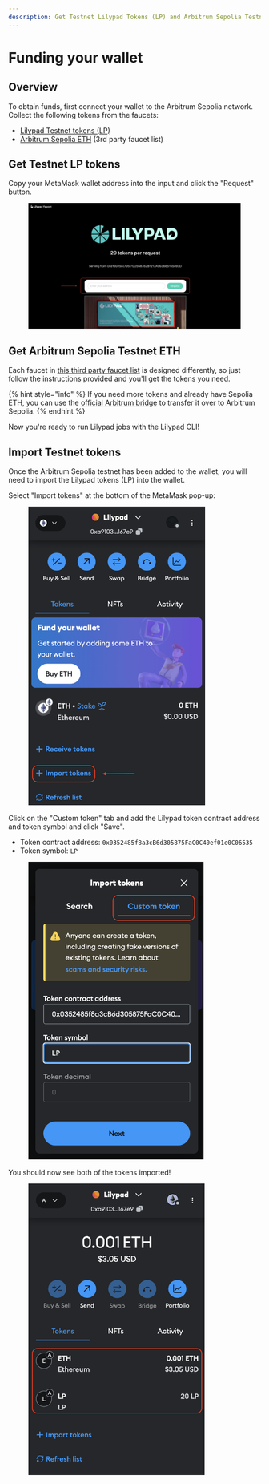 ```yaml
---
description: Get Testnet Lilypad Tokens (LP) and Arbitrum Sepolia Testnet ETH
---
```


# Funding your wallet

## Overview

To obtain funds, first connect your wallet to the Arbitrum Sepolia network. Collect the following tokens from the faucets:

* [Lilypad Testnet tokens (LP) ](https://faucet-testnet.lilypad.tech/)
* [Arbitrum Sepolia ETH](https://arbitrum.faucet.dev/ArbSepolia) (3rd party faucet list)

## Get Testnet LP tokens

Copy your MetaMask wallet address into the input and click the "Request" button.

<figure><img src="../../.gitbook/assets/faucet-step-1.png" alt="" width="563"><figcaption></figcaption></figure>

## Get Arbitrum Sepolia Testnet ETH

Each faucet in [this third party faucet list](https://arbitrum.faucet.dev/ArbSepolia) is designed differently, so just follow the instructions provided and you'll get the tokens you need.

{% hint style="info" %}
If you need more tokens and already have Sepolia ETH, you can use the [official Arbitrum bridge](https://bridge.arbitrum.io/) to transfer it over to Arbitrum Sepolia.
{% endhint %}

Now you're ready to run Lilypad jobs with the Lilypad CLI!

## Import Testnet tokens

Once the Arbitrum Sepolia testnet has been added to the wallet, you will need to import the Lilypad tokens (LP) into the wallet.

Select "Import tokens" at the bottom of the MetaMask pop-up:

<figure><img src="../../.gitbook/assets/import-token-step-1.png" alt="" width="353"><figcaption></figcaption></figure>

Click on the "Custom token" tab and add the Lilypad token contract address and token symbol and click "Save".

* Token contract address: `0x0352485f8a3cB6d305875FaC0C40ef01e0C06535`
* Token symbol: `LP`

<figure><img src="../../.gitbook/assets/import-token-step-2.png" alt="" width="350"><figcaption></figcaption></figure>

You should now see both of the tokens imported!

<figure><img src="../../.gitbook/assets/funded-wallet.png" alt="" width="352"><figcaption></figcaption></figure>
